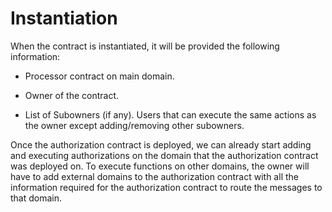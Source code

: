 # Instantiation

When the contract is instantiated, it will be provided the following information:

- Processor contract on main domain.

- Owner of the contract.

- List of Subowners (if any). Users that can execute the same actions as the owner except adding/removing other subowners.

Once the authorization contract is deployed, we can already start adding and executing authorizations on the domain that the authorization contract was deployed on. To execute functions on other domains, the owner will have to add external domains to the authorization contract with all the information required for the authorization contract to route the messages to that domain.
